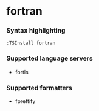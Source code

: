 # fortran
<!--- THIS DOCUMENT IS AUTOMATICALLY GENERATED, DON'T EDIT IT -->

### Syntax highlighting

```vim
:TSInstall fortran
```

### Supported language servers

- fortls

### Supported formatters

- fprettify
